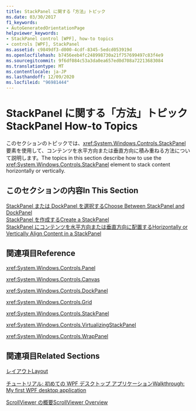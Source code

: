 ```yaml
---
title: StackPanel に関する「方法」トピック
ms.date: 03/30/2017
f1_keywords:
- AutoGeneratedOrientationPage
helpviewer_keywords:
- StackPanel control [WPF], how-to topics
- controls [WPF], StackPanel
ms.assetid: c9849df3-d000-4cdf-8345-5edcd053919d
ms.openlocfilehash: b7456eeb4fc248998730a21f757699497c83f4e9
ms.sourcegitcommit: 9f6df084c53a3da0ea657ed0d708a72213683084
ms.translationtype: MT
ms.contentlocale: ja-JP
ms.lasthandoff: 12/09/2020
ms.locfileid: "96981444"
---
```

# <a name="stackpanel-how-to-topics"></a><span data-ttu-id="630cb-102">StackPanel に関する「方法」トピック</span><span class="sxs-lookup"><span data-stu-id="630cb-102">StackPanel How-to Topics</span></span>
<span data-ttu-id="630cb-103">このセクションのトピックでは、<xref:System.Windows.Controls.StackPanel> 要素を使用して、コンテンツを水平方向または垂直方向に積み重ねる方法について説明します。</span><span class="sxs-lookup"><span data-stu-id="630cb-103">The topics in this section describe how to use the <xref:System.Windows.Controls.StackPanel> element to stack content horizontally or vertically.</span></span>  
  
## <a name="in-this-section"></a><span data-ttu-id="630cb-104">このセクションの内容</span><span class="sxs-lookup"><span data-stu-id="630cb-104">In This Section</span></span>  
 [<span data-ttu-id="630cb-105">StackPanel または DockPanel を選択する</span><span class="sxs-lookup"><span data-stu-id="630cb-105">Choose Between StackPanel and DockPanel</span></span>](how-to-choose-between-stackpanel-and-dockpanel.md)  
 [<span data-ttu-id="630cb-106">StackPanel を作成する</span><span class="sxs-lookup"><span data-stu-id="630cb-106">Create a StackPanel</span></span>](how-to-create-a-stackpanel.md)  
 [<span data-ttu-id="630cb-107">StackPanel にコンテンツを水平方向または垂直方向に配置する</span><span class="sxs-lookup"><span data-stu-id="630cb-107">Horizontally or Vertically Align Content in a StackPanel</span></span>](how-to-horizontally-or-vertically-align-content-in-a-stackpanel.md)  
  
## <a name="reference"></a><span data-ttu-id="630cb-108">関連項目</span><span class="sxs-lookup"><span data-stu-id="630cb-108">Reference</span></span>  
 <xref:System.Windows.Controls.Panel>  
  
 <xref:System.Windows.Controls.Canvas>  
  
 <xref:System.Windows.Controls.DockPanel>  
  
 <xref:System.Windows.Controls.Grid>  
  
 <xref:System.Windows.Controls.StackPanel>  
  
 <xref:System.Windows.Controls.VirtualizingStackPanel>  
  
 <xref:System.Windows.Controls.WrapPanel>  
  
## <a name="related-sections"></a><span data-ttu-id="630cb-109">関連項目</span><span class="sxs-lookup"><span data-stu-id="630cb-109">Related Sections</span></span>  
 [<span data-ttu-id="630cb-110">レイアウト</span><span class="sxs-lookup"><span data-stu-id="630cb-110">Layout</span></span>](../advanced/layout.md)  
  
 [<span data-ttu-id="630cb-111">チュートリアル: 初めての WPF デスクトップ アプリケーション</span><span class="sxs-lookup"><span data-stu-id="630cb-111">Walkthrough: My first WPF desktop application</span></span>](../getting-started/walkthrough-my-first-wpf-desktop-application.md)  
  
 [<span data-ttu-id="630cb-112">ScrollViewer の概要</span><span class="sxs-lookup"><span data-stu-id="630cb-112">ScrollViewer Overview</span></span>](scrollviewer-overview.md)

